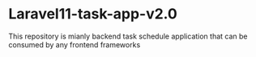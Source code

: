 # Laravel11-task-app-v2.0
This repository is mianly backend task schedule application that can be consumed by any frontend frameworks
